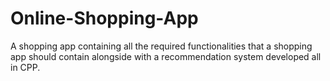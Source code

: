 # Online-Shopping-App
A shopping app containing all the required functionalities that a shopping app should contain alongside with a recommendation system developed all in CPP.
